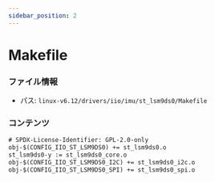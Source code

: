 ```yaml
---
sidebar_position: 2
---
```

# Makefile

### ファイル情報

- パス: `linux-v6.12/drivers/iio/imu/st_lsm9ds0/Makefile`

### コンテンツ

```txt
# SPDX-License-Identifier: GPL-2.0-only
obj-$(CONFIG_IIO_ST_LSM9DS0) += st_lsm9ds0.o
st_lsm9ds0-y := st_lsm9ds0_core.o
obj-$(CONFIG_IIO_ST_LSM9DS0_I2C) += st_lsm9ds0_i2c.o
obj-$(CONFIG_IIO_ST_LSM9DS0_SPI) += st_lsm9ds0_spi.o

```
